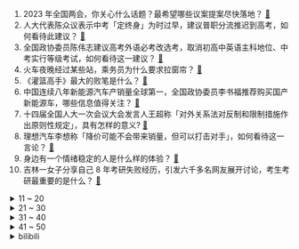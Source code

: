 1. 2023 年全国两会，你关心什么话题？最希望哪些议案提案尽快落地？ [:link:](https://www.zhihu.com/question/586886182)
2. 人大代表陈众议表示中考「定终身」为时过早，建议普职分流推迟到高考，如何看待此建议？ [:link:](https://www.zhihu.com/question/587481410)
3. 全国政协委员陈伟志建议高考外语必考改选考，取消初高中英语主科地位、中考实行等级考试，如何看待这一建议？ [:link:](https://www.zhihu.com/question/587545451)
4. 火车夜晚经过某些站，乘务员为什么要求拉窗帘？ [:link:](https://www.zhihu.com/question/566158526)
5. 《灌篮高手》最大的败笔是什么？ [:link:](https://www.zhihu.com/question/478133861)
6. 中国连续八年新能源汽车产销量全球第一，全国政协委员李书福推荐购买国产新能源车，哪些信息值得关注？ [:link:](https://www.zhihu.com/question/587537284)
7. 十四届全国人大一次会议大会发言人王超称「对外关系法对反制和限制措施作出原则性规定」，具有怎样的意义? [:link:](https://www.zhihu.com/question/587499823)
8. 理想汽车李想称「降价可能不会带来销量，但可以打击对手」，如何看待这一言论？ [:link:](https://www.zhihu.com/question/587395982)
9. 身边有一个情绪稳定的人是什么样的体验？ [:link:](https://www.zhihu.com/question/558913200)
10. 吉林一女子分享自己 8 年考研失败经历，引发六千多名网友展开讨论，考生考研最重要的是什么？ [:link:](https://www.zhihu.com/question/587326646)
<details>
<summary>11 ~ 20</summary>

11. 无锡销毁 10 亿条涉疫个人数据，门铃码、货运通行证等 40 多项应用下线，健康码数据该如何合理处置？ [:link:](https://www.zhihu.com/question/587278658)
12. 65 岁阿姨离婚后 8 年骑行 12 国，靠三千退休金一路穷游，如何看待此事？ [:link:](https://www.zhihu.com/question/587330772)
13. 研究生挑选导师的时候要注意什么？ [:link:](https://www.zhihu.com/question/586747143)
14. 阿根廷要求英国重启马岛主权谈判，遭英方抵制称「阿方的决定『令人失望』」，后续将如何发展？ [:link:](https://www.zhihu.com/question/587323778)
15. 年轻人宁买万元手机不愿花 4 元充电，背后的消费心理是什么？ [:link:](https://www.zhihu.com/question/553849188)
16. 猫打架时为什么会突然走神，然后再继续打？ [:link:](https://www.zhihu.com/question/586490174)
17. 人大代表潘保春建议尽快出台《殡葬法》，为离世民众提供免费墓地和骨灰盒，如何看待此建议？ [:link:](https://www.zhihu.com/question/587476167)
18. 三口之家有必要买洗碗机吗？ [:link:](https://www.zhihu.com/question/550452975)
19. 中国旅行必去的地方有哪些？ [:link:](https://www.zhihu.com/question/60850613)
20. 如果你穿进了乙女游戏，你会怎么办？ [:link:](https://www.zhihu.com/question/511876153)
</details>
<details>
<summary>21 ~ 30</summary>

21. 如何评价苏小玎在电视剧《狂飙》中饰演的高启盛一角？ [:link:](https://www.zhihu.com/question/584241078)
22. 「烟花三月下扬州」，3~4 月的江南有何独特之美？ [:link:](https://www.zhihu.com/question/586924585)
23. 《原神》为什么不出坐骑系统呢？ [:link:](https://www.zhihu.com/question/530344939)
24. 如何一个月过四级？ [:link:](https://www.zhihu.com/question/453310099)
25. 2023 LPL 春季赛 EDG 2:0 击败 LNG，如何评价这场比赛？ [:link:](https://www.zhihu.com/question/587564675)
26. 你认为，溺爱孩子和关爱孩子真正的区别在哪里？ [:link:](https://www.zhihu.com/question/417457238)
27. 在一个充满甲烷的星球里根本无法使用火，甲烷-碳基生物会如何发展出文明? [:link:](https://www.zhihu.com/question/586772585)
28. 电热蚊香液的毒性到底有多大？ [:link:](https://www.zhihu.com/question/29230419)
29. 22-23 赛季英超阿森纳 3:2 伯恩茅斯，让二追三读秒绝杀逆转，如何评价这场比赛？ [:link:](https://www.zhihu.com/question/587626933)
30. 普京将布良斯克州发生的针对平民的袭击定性为「恐袭」并决定取消原行程，俄方后续可能针对此事采取哪些措施？ [:link:](https://www.zhihu.com/question/587285117)
</details>
<details>
<summary>31 ~ 40</summary>

31. 《卧龙：苍天陨落》首发日 Steam 多半差评，有哪些槽点？ [:link:](https://www.zhihu.com/question/587271950)
32. 财政部部长刘昆称「将适度加大财政政策扩张力度，在专项债投资拉动上加力」，此举将带来哪些影响？ [:link:](https://www.zhihu.com/question/586876789)
33. 上班族如何在早春穿出通勤精致感？ [:link:](https://www.zhihu.com/question/584367649)
34. 中国混动汽车能否开启黄金十年？ [:link:](https://www.zhihu.com/question/587146303)
35. 武汉向全国发出了赏樱邀请，你知道哪些「赏樱」好去处？ [:link:](https://www.zhihu.com/question/587075755)
36. 中国知名导演里面，谁最有可能拍出下一部卖座科幻电影？ [:link:](https://www.zhihu.com/question/582922475)
37. 索尼电视在3月2日全球发布了2023年新品，本次发布的产品都有哪些亮点？ [:link:](https://www.zhihu.com/question/587078407)
38. 有哪些惊艳到你的哲学论证？ [:link:](https://www.zhihu.com/question/587082541)
39. 22-23 赛季 NBA 勇士 115:91 快船，克莱 19+11，如何评价这场比赛？ [:link:](https://www.zhihu.com/question/587282554)
40. 目前宝马全系都装配了“防爆胎”，如果私自换成普通轮胎，体验感会不会更好一点？ [:link:](https://www.zhihu.com/question/577367460)
</details>
<details>
<summary>41 ~ 50</summary>

41. 为什么俄罗斯能开发出《逃离塔科夫》《战争雷霆》这样的 3A 游戏，中国游戏厂商的开发实力差在哪里？ [:link:](https://www.zhihu.com/question/586064174)
42. 如何评价全新配色的 2023 款戴尔游匣 G15 游戏本？外星人技术加持将带来怎样的体验提升？ [:link:](https://www.zhihu.com/question/587142796)
43. 《原神》里为什么总有大佬申请加入世界？ [:link:](https://www.zhihu.com/question/586437349)
44. 15 位政协委员联名提案，在内陆地区建设核电具备必要性和可行性，如何看待这一提案？有哪些现实意义？ [:link:](https://www.zhihu.com/question/587621930)
45. 刘国梁委员建议每个孩子接触熟悉 2 至 3 个运动项目，哪些运动项目适合青少年？ [:link:](https://www.zhihu.com/question/587621937)
46. 媒体报道「杭州正在吸走北京上海人才」，相较一线城市来说，杭州有哪些优势？ [:link:](https://www.zhihu.com/question/587100409)
47. 阿里巴巴技术委员会主席王坚当选全国政协委员，「建议鼓励中小企业全面数字化转型」，有哪些信息值得关注？ [:link:](https://www.zhihu.com/question/587298249)
48. 人到中年，什么最重要？ [:link:](https://www.zhihu.com/question/585413517)
49. 写日记真的可以提高写作能力、文笔吗？ [:link:](https://www.zhihu.com/question/470485043)
50. 上学真的是最好的出路吗? [:link:](https://www.zhihu.com/question/587342923)
</details><details>
<summary>bilibili</summary>

1. 《崩坏3》动画短片「毕业旅行」 [:link:](//www.bilibili.com/video/BV1Kj411g7Lu)
2. 超级宇宙无敌回旋巨烂活 [:link:](//www.bilibili.com/video/BV118411F7Ea)
3. 【明日方舟×怪物猎人】SideStory「落叶逐火」活动宣传PV [:link:](//www.bilibili.com/video/BV1BM4y1R718)
4. 我花了三年，终于造出一片荧光海 [:link:](//www.bilibili.com/video/BV1hj411g7gg)
5. 寄生の诱惑 [:link:](//www.bilibili.com/video/BV1D24y187yq)
6. 三十岁出身农村一无所有的我，用骑行改变了自己的人生，涅槃重生 [:link:](//www.bilibili.com/video/BV1z24y137CU)
7. 弹！ [:link:](//www.bilibili.com/video/BV1Jg4y1n7QQ)
8. 对于广袤星空的遐想，可以从一款游戏开始【Outer Wilds】 [:link:](//www.bilibili.com/video/BV1as4y1o7Ry)
9. 这是身处黑暗的父亲，对迪希雅最好的保护吧！“你有我们梦寐以求的自由和善良” [:link:](//www.bilibili.com/video/BV1LM41177km)
10. 带tim去吃杭州最顶级的餐厅，没想到他带来了…【还愿挑战ep18-金沙厅】 [:link:](//www.bilibili.com/video/BV13Y41167Up)
<details>
<summary>11 ~ 20</summary>

11. 一群up主在城市玩共享位置捉迷藏！肾上腺素飙升！！ [:link:](//www.bilibili.com/video/BV1Uv4y1h7Gb)
12. 耗时3天3夜，我开了一家餐厅！ [:link:](//www.bilibili.com/video/BV1dY411r7zR)
13. 老板决定再养我们一年  诶嘿又能当一年废物了！！！！ [:link:](//www.bilibili.com/video/BV1eY4y117KW)
14. 就你这样能有什么生意 [:link:](//www.bilibili.com/video/BV1v54y1u7m1)
15. 炒作界的宗师是谁？【硬核狠人48】 [:link:](//www.bilibili.com/video/BV1Fs4y1Z7fL)
16. 把所有的长裙都加上裙撑是什么效果 [:link:](//www.bilibili.com/video/BV1J24y187AN)
17. 【罗翔】当我们讨论罪责自负，我们在关注什么？ [:link:](//www.bilibili.com/video/BV1ns4y1o7bD)
18. 【warma/怒九】陪我打游戏！(胁迫) [:link:](//www.bilibili.com/video/BV1XT411v76Y)
19. 赛尔号最逆天的BOSS，变态到被UP主1秒10喷！ [:link:](//www.bilibili.com/video/BV1ag4y1E72F)
20. 【CG概念短片】北京之下的尼伯龙根 [:link:](//www.bilibili.com/video/BV1cY4y127pj)
</details>
<details>
<summary>21 ~ 30</summary>

21. 路边熟食摊和熟食店竟都有这么多缺斤少两，以后大家买熟食前一定要找个心咯 [:link:](//www.bilibili.com/video/BV1W24y1V7cf)
22. 课 堂 请 勿 对 对 子【中国现代史】！！！ [:link:](//www.bilibili.com/video/BV1k8411F7pM)
23. 宿舍大同  美美与共！ [:link:](//www.bilibili.com/video/BV1ng4y1n7BW)
24. 一锅乱炖：关东煮！ [:link:](//www.bilibili.com/video/BV17g4y1E7YM)
25. 我在《语文》里遇到了救赎，但后来他被删除了。这节老师不再教的课，请允许我告诉你 [:link:](//www.bilibili.com/video/BV1sY4y117UN)
26. 这样的结局是万万没想到的 [:link:](//www.bilibili.com/video/BV1iY4y117hy)
27. 我终于把《宋玉章》给搞出来了！！！ [:link:](//www.bilibili.com/video/BV1Db411D7H3)
28. 【NCT】Cover｜RENJUN - なんでもないや (RADWIMPS) [:link:](//www.bilibili.com/video/BV18s4y1L7ot)
29. 两年多终于找到了，18.5斤巨无霸皇帝蟹，我人都吃傻了 [:link:](//www.bilibili.com/video/BV1vX4y1D7hP)
30. STUDY WITH MIKU - part1 - [:link:](//www.bilibili.com/video/BV1hA411y7UC)
</details>
<details>
<summary>31 ~ 40</summary>

31. 只有我在这些事情上敏感吗？！ [:link:](//www.bilibili.com/video/BV1224y1V7Vm)
32. 第一次当伴郎，没什么经验～ [:link:](//www.bilibili.com/video/BV1Vo4y1r74s)
33. 【全明星建房】废土庇护所 [:link:](//www.bilibili.com/video/BV1CT411v7e5)
34. 活了二十年，就为了看懂这个视频 [:link:](//www.bilibili.com/video/BV1oM411x7DE)
35. 最近搬砖很努力，奖励自己一个樱岛麻衣学姐 [:link:](//www.bilibili.com/video/BV13Y4y117Mb)
36. 从无声里绽放，心中有嘹亮的号角！ [:link:](//www.bilibili.com/video/BV1qs4y1o7c9)
37. “可是呢，我肩上背带，再靠不回来” [:link:](//www.bilibili.com/video/BV1HX4y1D7pb)
38. 因为她值得我这么做！ [:link:](//www.bilibili.com/video/BV1Co4y1r7Hg)
39. 《关于我在B站和10万人一起上自习的这件事》 [:link:](//www.bilibili.com/video/BV1HY411k7Vx)
40. 超越终焉？主角成神！带你看崩坏3完结篇到底演了啥！「崩坏3剧情讲堂#14」 [:link:](//www.bilibili.com/video/BV19N411F74Z)
</details>
<details>
<summary>41 ~ 50</summary>

41. 小伙子还不太适应这副身体吧？ [:link:](//www.bilibili.com/video/BV1xg4y1E7do)
42. 探秘全世界最大海底餐厅！ 在土豪VIP座和鲨鱼一起用餐，什么体验？ [:link:](//www.bilibili.com/video/BV1754y137T8)
43. 国际惯例！只提供军火却不参战？《叶卡捷琳娜》S2P1 [:link:](//www.bilibili.com/video/BV11N411F7XY)
44. “这个世界总要允许普通人存在吧” [:link:](//www.bilibili.com/video/BV1cY4y117YW)
45. 《原子之心》烧冰箱真人俄配（除了冰箱的骚话，你还能知道点别的） [:link:](//www.bilibili.com/video/BV19M4y1R7ZF)
46. 厨房调料怎么选不踩坑，把我的经验分享一下，希望能帮助到大家，顺序是，香油，白胡椒，花椒，酱油，醋，和“重灾区”的料酒 [:link:](//www.bilibili.com/video/BV1ko4y1a7sW)
47. 自制忏悔辅助器 [:link:](//www.bilibili.com/video/BV1HL41117oQ)
48. 带你们看看我一天都在干啥，这样的生活你们喜欢吗？ [:link:](//www.bilibili.com/video/BV1m84y177TT)
49. 小哥哥给了一个非常中肯的评价 [:link:](//www.bilibili.com/video/BV1dT411v71n)
50. 热门角落建筑师鉴定 [:link:](//www.bilibili.com/video/BV1ZY4y117Vv)
</details>
<details>
<summary>51 ~ 60</summary>

51. 【超难】站着不动通关惊变100天！ [:link:](//www.bilibili.com/video/BV1UM4y1R76o)
52. 当诗人知道你在背他们的诗词！杜甫亮了！ [:link:](//www.bilibili.com/video/BV19L411Z7xm)
53. 你们要的《阳光开朗大男孩》改国风 [:link:](//www.bilibili.com/video/BV13L411f7tQ)
54. 《阳光开朗小女孩》 [:link:](//www.bilibili.com/video/BV1eb411X7Br)
55. 我都有点心疼这位讨债人了 [:link:](//www.bilibili.com/video/BV11o4y1a7Er)
56. 田震版赛事主题曲《给所有知道我名字的人》MV倾情上线——热血赛场，请你为我再将双手舞动！ [:link:](//www.bilibili.com/video/BV1xD4y1u7kW)
57. 飞花令连麦超甜女粉，我红温了！！ [:link:](//www.bilibili.com/video/BV1nv4y1Y722)
58. 我把学妹的随口哼哼写成了歌？太好听了吧！《舍离去》 [:link:](//www.bilibili.com/video/BV1d84y1E795)
59. 嘴同行，躲前任，轰全场……这些典礼修罗场也太刺激了！ [:link:](//www.bilibili.com/video/BV1tj411g7ZF)
60. 帅小伙耗时21天，终于做出细可穿针的文思豆腐！ [:link:](//www.bilibili.com/video/BV16j411g7Ta)
</details>
<details>
<summary>61 ~ 70</summary>

61. “少年，你手上的大概是整个世界吧！” [:link:](//www.bilibili.com/video/BV1Ag4y1n7D4)
62. 卧龙我光捏脸就捏了三天！！！ [:link:](//www.bilibili.com/video/BV1r54y1u7LX)
63. 我们要办婚礼了！ [:link:](//www.bilibili.com/video/BV1aA411y7kD)
64. 卖家你最好是不要让我找到你 [:link:](//www.bilibili.com/video/BV1B24y137wj)
65. 4K·HDR《漫威蜘蛛侠》电影版【中英双字 | 𝟐𝟏:𝟗超宽银幕】如果有超凡3，大概就是这样了吧 [:link:](//www.bilibili.com/video/BV1UL411Z7bm)
66. 又又地震了… [:link:](//www.bilibili.com/video/BV11j411G7su)
67. “我怕继续和你在一起，我会开始害怕死亡” [:link:](//www.bilibili.com/video/BV1qj411G7m8)
68. 梦开始的地方^-^ [:link:](//www.bilibili.com/video/BV1cD4y1M7hA)
69. 跟三年没见的弟弟 边吃200元烤串边尬聊 [:link:](//www.bilibili.com/video/BV1fY411r7YC)
70. 这段视频，笑着笑着就哭了… [:link:](//www.bilibili.com/video/BV1yM411x7YX)
</details>
<details>
<summary>71 ~ 80</summary>

71. 就你小子犯我大吴疆土？ [:link:](//www.bilibili.com/video/BV1sM411x7sF)
72. 等会你要去哪里是什么梗【梗指南】 [:link:](//www.bilibili.com/video/BV1tj411g7Xu)
73. 《画江湖之不良人》第六季OP《天下劫》！ [:link:](//www.bilibili.com/video/BV13s4y1L7SM)
74. 原告，达利园软面包！ [:link:](//www.bilibili.com/video/BV1Z24y1G7mT)
75. 塔斯汀：我的银行卡密码是xx9527 [:link:](//www.bilibili.com/video/BV1t24y1t7wv)
76. 我瞎编了一个护肤成分，请了位明星“代言”... [:link:](//www.bilibili.com/video/BV12Y4y127rj)
77. 大家好我是主持人尼格买提，我入驻B站啦！ [:link:](//www.bilibili.com/video/BV1dT411v7yB)
78. 河南.厨子赶会 ¥1 [:link:](//www.bilibili.com/video/BV1q24y187Z2)
79. 【忘川风华录·蒲松龄】妄语人间【星尘infinity原创】“夜雨还魂，纸笔兴波” [:link:](//www.bilibili.com/video/BV1yj411g7Lo)
80. 为了招待海南朋友，我喊来全村人给他做饭！ [:link:](//www.bilibili.com/video/BV1uM41147od)
</details>
<details>
<summary>81 ~ 90</summary>

81. 老师，别骂了 [:link:](//www.bilibili.com/video/BV13Y4y1m77r)
82. 去超模学校学习走秀拍照姿势，老师教完后... [:link:](//www.bilibili.com/video/BV1Wg4y1n7uM)
83. 【live2d动画】您看我像人吗 [:link:](//www.bilibili.com/video/BV1N24y1h7YG)
84. 增肌后的lisa，所有女生都该看看。 [:link:](//www.bilibili.com/video/BV1Zg4y1J7kD)
85. 改卷老师：别太荒谬😅 [:link:](//www.bilibili.com/video/BV1UT411Y7qU)
86. 【阿斗】无数人的童年阴影！盘点香港十大经典必看恐怖片，当年只敢捂着眼睛看！ [:link:](//www.bilibili.com/video/BV1K24y187UN)
87. 谁教你这么剪的？！ [:link:](//www.bilibili.com/video/BV1BT411v7pa)
88. 原神首个自动战斗角色！海染套迪希雅挂机击杀90级若陀龙王！ [:link:](//www.bilibili.com/video/BV1a54y137WH)
89. 爱乐之城之澳门版 [:link:](//www.bilibili.com/video/BV1Hs4y1o7EK)
90. 一位农夫不慎把兽用抗生素注射进了他的大腿，这是他的器官发生的变化 [:link:](//www.bilibili.com/video/BV1UY411r7Vv)
</details>
<details>
<summary>91 ~ 100</summary>

91. 世界第一！我们破解了《柠檬小姐》里的全部秘密！ [:link:](//www.bilibili.com/video/BV1V24y1V7WG)
92. 干将：这谁呀残血在我面前晃悠 [:link:](//www.bilibili.com/video/BV1Hv4y1h7yn)
93. 去缅北救人 [:link:](//www.bilibili.com/video/BV1eM4y1R7Et)
94. 55亿卖掉公司后，45岁男富豪每年花1000万、雇30个医生，实现返老还童 [:link:](//www.bilibili.com/video/BV1ws4y1L7hV)
95. 所以选赵德柱还是选鹰眼？ [:link:](//www.bilibili.com/video/BV1xT411Y7wa)
96. 当 代 年 轻 人 现 状 [:link:](//www.bilibili.com/video/BV1E24y187wG)
97. 妈妈：是时候表演真正的技术了！ [:link:](//www.bilibili.com/video/BV1DM411x7si)
98. 史诗巨制！提瓦特历史唯一指定教材 [:link:](//www.bilibili.com/video/BV1ET411Y7VT)
99. 情人节过去了，但是我们还是挑选了一些情人节相关的选品... [:link:](//www.bilibili.com/video/BV1aA411y7FK)
100. 真希望有灵气复苏的一天呀 [:link:](//www.bilibili.com/video/BV15b411Q7Df)
</details></details>